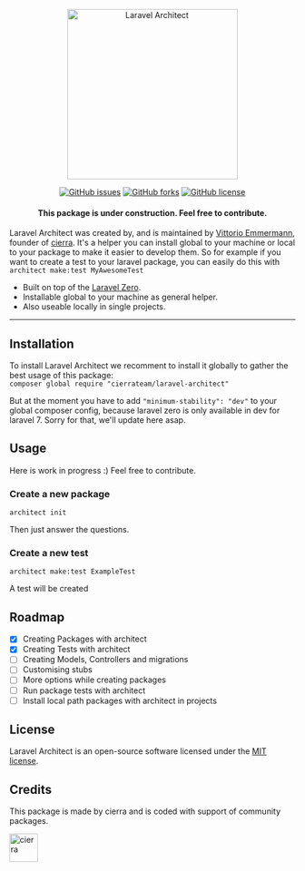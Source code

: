 <p align="center">
    <img title="Laravel Architect" height="300" src="https://user-images.githubusercontent.com/24706440/76251424-3cc58880-6247-11ea-8f46-944896470c6b.png" />
</p>

<p align="center">
  <a href="https://github.com/cierrateam/laravel-architect/issues"><img alt="GitHub issues" src="https://img.shields.io/github/issues/cierrateam/laravel-architect"></a>
  <a href="https://github.com/cierrateam/laravel-architect/network"><img alt="GitHub forks" src="https://img.shields.io/github/forks/cierrateam/laravel-architect"></a>
  <a href="https://github.com/cierrateam/laravel-architect"><img alt="GitHub license" src="https://img.shields.io/github/license/cierrateam/laravel-architect"></a>
</p>

<h4> <center>This package is under construction. Feel free to contribute. </center></h4>

Laravel Architect was created by, and is maintained by [Vittorio Emmermann](https://github.com/vittorioe), founder of [cierra](https://cierra.de/). It's a helper you can install global to your machine or local to your package to make it easier to develop them. So for example if you want to create a test to your laravel package, you can easily do this with `architect make:test MyAwesomeTest`

- Built on top of the [Laravel Zero](https://laravel-zero.com/).
- Installable global to your machine as general helper.
- Also useable locally in single projects.

------

## Installation

To install Laravel Architect we recomment to install it globally to gather the best usage of this package:<br />
`composer global require "cierrateam/laravel-architect"`

But at the moment you have to add `"minimum-stability": "dev"` to your global composer config, because laravel zero is only available in dev for laravel 7. Sorry for that, we'll update here asap.

## Usage

Here is work in progress :) Feel free to contribute.

### Create a new package
``` 
architect init
``` 
Then just answer the questions.

### Create a new test
``` 
architect make:test ExampleTest
```
A test will be created

## Roadmap
- [x] Creating Packages with architect
- [x] Creating Tests with architect
- [ ] Creating Models, Controllers and migrations
- [ ] Customising stubs
- [ ] More options while creating packages
- [ ] Run package tests with architect
- [ ] Install local path packages with architect in projects

## License

Laravel Architect is an open-source software licensed under the [MIT license](https://github.com/laravel-architect/laravel-architect/blob/stable/LICENSE.md).

## Credits
This package is made by cierra and is coded with support of community packages.

<a href="https://cierra.de">
    <img title="cierra" height="50" src="https://assets.website-files.com/5d481a8da904cda6ec05cf74/5d481a8da904cdba4d05cfad_cierra-logo.png" />
</a>
